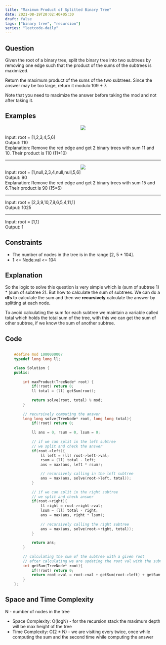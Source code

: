 ```yaml
---
title: "Maximum Product of Splitted Binary Tree"
date: 2021-08-19T20:02:40+05:30
draft: false 
tags: ["binary tree", "recursion"]
series: "leetcode-daily" 
---
```


## Question

Given the root of a binary tree, split the binary tree into two subtrees by removing one edge such that the product of the sums of the subtrees is maximized.

Return the maximum product of the sums of the two subtrees. Since the answer may be too large, return it modulo 109 + 7.

Note that you need to maximize the answer before taking the mod and not after taking it.

## Examples

<div style="display: flex; justify-content: center">
	<img style="margin: 0 auto;" src="./example1.png">
</div>

Input: root = [1,2,3,4,5,6] <br/>
Output: 110 <br/>
Explanation: Remove the red edge and get 2 binary trees with sum 11 and 10. Their product is 110 (11*10)
<hr />

<div style="display: flex; justify-content: center">
	<img style="margin: 0 auto;" src="./example2.png">
</div>
Input: root = [1,null,2,3,4,null,null,5,6] <br />
Output: 90 <br />
Explanation: Remove the red edge and get 2 binary trees with sum 15 and 6.Their product is 90 (15*6)
<hr />

Input: root = [2,3,9,10,7,8,6,5,4,11,1] <br />
Output: 1025
<hr />

Input: root = [1,1] <br />
Output: 1

## Constraints

* The number of nodes in the tree is in the range [2, 5 * 104].
* 1 <= Node.val <= 104

## Explanation

So the logic to solve this question is very simple which is (sum of subtree 1) * (sum of subtree 2). But how to calculate the sum of subtrees. We can do a __dfs__ to calculate the sum and then we __recursively__ calculate the answer by splitting at each node.

To avoid calculating the sum for each subtree we maintain a variable called total which holds the total sum of the tree, with this we can get the sum of other subtree, if we know the sum of another subtree.

## Code

```cpp

	#define mod 1000000007
	typedef long long ll;

	class Solution {
	public:
		
		int maxProduct(TreeNode* root) {
			if(!root) return 0;
			ll total = (ll) getSum(root);
			
			return solve(root, total) % mod;
		}
		
		// recursively computing the answer
		long long solve(TreeNode* root, long long total){
			if(!root) return 0;
			
			ll ans = 0, rsum = 0, lsum = 0;
			
			// if we can split in the left subtree
			// we split and check the answer
			if(root->left){
				ll left = (ll) root->left->val;
				rsum = (ll) total - left;
				ans = max(ans, left * rsum);

				// recursively calling in the left subtree
				ans = max(ans, solve(root->left, total));
			}
			
			// if we can split in the right subtree
			// we split and check answer
			if(root->right){
				ll right = root->right->val;
				lsum = (ll) total - right;
				ans = max(ans, right * lsum);
				
				// recursively calling the right subtree
				ans = max(ans, solve(root->right, total));
			}
			
			return ans;
		}
		
		// calculating the sum of the subtree with a given root
		// after calculating we are updating the root val with the subtree sum
		int getSum(TreeNode* root){
			if(!root) return 0;
			return root->val = root->val + getSum(root->left) + getSum(root->right);
		}
	};

```

## Space and Time Complexity

N - number of nodes in the tree

* Space Complexity: O(logN) - for the recursion stack the maximum depth will be max height of the tree
* Time Complexity: O(2 * N) - we are visiting every twice, once while computing the sum and the second time while computing the answer